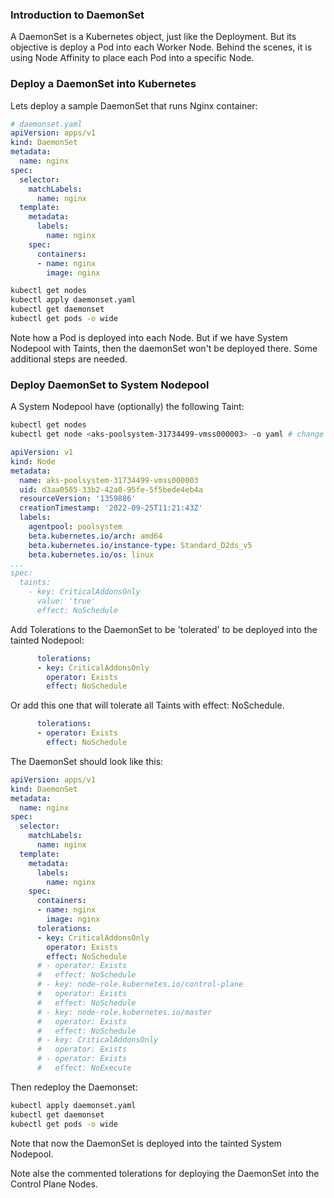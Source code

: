 ### Introduction to DaemonSet

A DaemonSet is a Kubernetes object, just like the Deployment. But its objective is deploy a Pod into each Worker Node. Behind the scenes, it is using Node Affinity to place each Pod into a specific Node.

### Deploy a DaemonSet into Kubernetes

Lets deploy a sample DaemonSet that runs Nginx container:

```yaml
# daemonset.yaml
apiVersion: apps/v1
kind: DaemonSet
metadata:
  name: nginx
spec:
  selector:
    matchLabels:
      name: nginx
  template:
    metadata:
      labels:
        name: nginx
    spec:
      containers:
      - name: nginx
        image: nginx
```

```sh
kubectl get nodes
kubectl apply daemonset.yaml
kubectl get daemonset
kubectl get pods -o wide
```

Note how a Pod is deployed into each Node.
But if we have System Nodepool with Taints, then the daemonSet won't be deployed there. Some additional steps are needed.

### Deploy DaemonSet to System Nodepool

A System Nodepool have (optionally) the following Taint:

```sh
kubectl get nodes
kubectl get node <aks-poolsystem-31734499-vmss000003> -o yaml # change with your node system name
```

```yaml
apiVersion: v1
kind: Node
metadata:
  name: aks-poolsystem-31734499-vmss000003
  uid: d3aa0585-33b2-42a0-95fe-5f5bede4eb4a
  resourceVersion: '1359886'
  creationTimestamp: '2022-09-25T11:21:43Z'
  labels:
    agentpool: poolsystem
    beta.kubernetes.io/arch: amd64
    beta.kubernetes.io/instance-type: Standard_D2ds_v5
    beta.kubernetes.io/os: linux
...
spec:
  taints:
    - key: CriticalAddonsOnly
      value: 'true'
      effect: NoSchedule
```

Add Tolerations to the DaemonSet to be 'tolerated' to be deployed into the tainted Nodepool:

```yaml
      tolerations:
      - key: CriticalAddonsOnly
        operator: Exists
        effect: NoSchedule
```

Or add this one that will tolerate all Taints with effect: NoSchedule.

```yaml
      tolerations:
      - operator: Exists
        effect: NoSchedule
```

The DaemonSet should look like this:

```yaml
apiVersion: apps/v1
kind: DaemonSet
metadata:
  name: nginx
spec:
  selector:
    matchLabels:
      name: nginx
  template:
    metadata:
      labels:
        name: nginx
    spec:
      containers:
      - name: nginx
        image: nginx
      tolerations:
      - key: CriticalAddonsOnly
        operator: Exists
        effect: NoSchedule
      # - operator: Exists
      #   effect: NoSchedule
      # - key: node-role.kubernetes.io/control-plane
      #   operator: Exists
      #   effect: NoSchedule
      # - key: node-role.kubernetes.io/master
      #   operator: Exists
      #   effect: NoSchedule
      # - key: CriticalAddonsOnly
      #   operator: Exists
      # - operator: Exists
      #   effect: NoExecute
```

Then redeploy the Daemonset:

```sh
kubectl apply daemonset.yaml
kubectl get daemonset
kubectl get pods -o wide
```

Note that now the DaemonSet is deployed into the tainted System Nodepool.

Note alse the commented tolerations for deploying the DaemonSet into the Control Plane Nodes.
